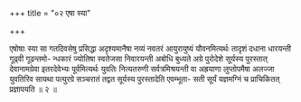 +++
title = "०२ एषा स्या"

+++

एषोषाः स्या सा गतदिवसेषु प्रसिद्धा अदृश्यमानैषा नव्यं नवतरं आयुरायुष्यं यौवनमित्यर्थः तादृशं दधाना धारयन्ती गूढ्वी गूढन्तमो- न्धकारं ज्योतिषा स्वतेजसा निवारयन्ती अबोधि बुध्यते अग्रे पुरोदेशे सूर्यस्य पुरस्तात् देवानामग्रेवा इतरदेवेभ्यः पूर्वमित्यर्थः युवतिः नित्यतरुणी सर्वत्रमिश्रयन्ती वा अह्रयाणा लुप्तोपमैषा अलज्जा युवतिरिव सायथा पत्युरग्रे सञ्चरातं तद्वत सूर्यस्य पुरस्तादेति एवम्भूता- सती सूर्यं यज्ञमग्निं च प्राचिकितत् प्रज्ञापयति ॥ २ ॥